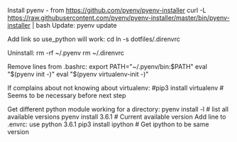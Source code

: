 Install pyenv - from https://github.com/pyenv/pyenv-installer
curl -L https://raw.githubusercontent.com/pyenv/pyenv-installer/master/bin/pyenv-installer | bash
Update:
pyenv update

Add link so use_python will work:
cd 
ln -s dotfiles/.direnvrc 

Uninstall:
rm -rf ~/.pyenv
rm ~/.direnvrc

Remove lines from .bashrc:
export PATH="~/.pyenv/bin:$PATH"
eval "$(pyenv init -)"
eval "$(pyenv virtualenv-init -)"

If complains about not knowing about virtualenv:
  #pip3 install virtualenv # Seems to be necessary before next step

Get different python module working for a directory:
  pyenv install -l    # list all available versions
  pyenv install 3.6.1 # Current available version
  Add line to .envrc:
    use python 3.6.1
  pip3 install ipython   # Get ipython to be same version


